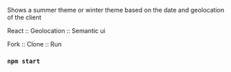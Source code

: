 Shows a summer theme or winter theme based on the date and geolocation of the client

React :: Geolocation :: Semantic ui

Fork :: Clone :: Run

### `npm start`
